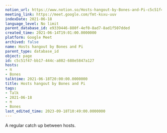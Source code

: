 ```yaml
---
notion_url: https://www.notion.so/Hosts-hangout-by-Bones-and-Pi-c5c51f47bb17444ca802688e5847a127
meeting_link: https://meet.google.com/fmt-ksxu-uuv
indexDate: 2021-06-18
language_level: No limit
parent_database_id: e9339446-880f-4ef0-8ad7-8ad1f507dded
created_time: 2021-06-14T19:01:00.0000000
platform: Google Meet
archived: false
name: Hosts hangout by Bones and Pi
parent_type: database_id
object: page
id: c5c51f47-bb17-444c-a802-688e5847a127
hosts:
- π
- Bones
talktime: 2021-06-18T20:00:00.0000000
title: Hosts hangout by Bones and Pi
tags:
- Talk
- 2021-06-18
- π
- Bones
last_edited_time: 2023-09-18T10:49:00.0000000
---
```


A regular catch up between hosts.



